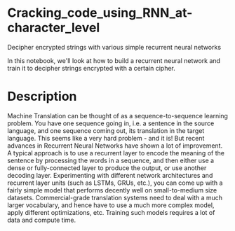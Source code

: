 # Cracking_code_using_RNN_at-character_level
Decipher encrypted strings with various simple recurrent neural networks


In this notebook, we'll look at how to build a recurrent neural network and train it to decipher strings encrypted with a certain cipher.

# Description

Machine Translation can be thought of as a sequence-to-sequence learning problem.
You have one sequence going in, i.e. a sentence in the source language, and one sequence coming out, its translation in the target language.
This seems like a very hard problem - and it is! But recent advances in Recurrent Neural Networks have shown a lot of improvement. A typical approach is to use a recurrent layer to encode the meaning of the sentence by processing the words in a sequence, and then either use a dense or fully-connected layer to produce the output, or use another decoding layer.
Experimenting with different network architectures and recurrent layer units (such as LSTMs, GRUs, etc.), you can come up with a fairly simple model that performs decently well on small-to-medium size datasets. Commercial-grade translation systems need to deal with a much larger vocabulary, and hence have to use a much more complex model, apply different optimizations, etc. Training such models requires a lot of data and compute time.
